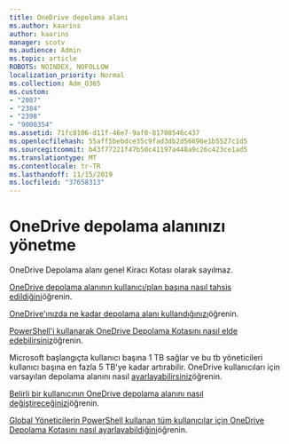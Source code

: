 ```yaml
---
title: OneDrive depolama alanı
ms.author: kaarins
author: kaarins
manager: scotv
ms.audience: Admin
ms.topic: article
ROBOTS: NOINDEX, NOFOLLOW
localization_priority: Normal
ms.collection: Adm_O365
ms.custom:
- "2007"
- "2384"
- "2398"
- "9000354"
ms.assetid: 71fc8106-d11f-46e7-9af0-81708546c437
ms.openlocfilehash: 55aff5bebdce35c9fad3db2d56696e1b5527c1d5
ms.sourcegitcommit: b43f77221f47b50c41197a448a9c26c423ce1ad5
ms.translationtype: MT
ms.contentlocale: tr-TR
ms.lasthandoff: 11/15/2019
ms.locfileid: "37658313"
---
```

# <a name="manage-your-onedrive-storage"></a>OneDrive depolama alanınızı yönetme

OneDrive Depolama alanı genel Kiracı Kotası olarak sayılmaz. 

[OneDrive depolama alanının kullanıcı/plan başına nasıl tahsis edildiğini](https://docs.microsoft.com/office365/servicedescriptions/onedrive-for-business-service-description?redirectedfrom=MSDN#storage-space-per-user)öğrenin.

[OneDrive'ınızda ne kadar depolama alanı kullandığınızı](https://support.office.com/article/manage-your-onedrive-for-business-storage-31519161-059c-4764-b6f8-f5cd29f7fe68)öğrenin.

[PowerShell'i kullanarak OneDrive Depolama Kotasını nasıl elde edebilirsiniz](https://gallery.technet.microsoft.com/scriptcenter/OneDrive-for-Business-0cb45614)öğrenin.

Microsoft başlangıçta kullanıcı başına 1 TB sağlar ve bu tb yöneticileri kullanıcı başına en fazla 5 TB'ye kadar artırabilir. OneDrive kullanıcıları için varsayılan depolama alanını nasıl [ayarlayabilirsiniz](https://docs.microsoft.com/onedrive/set-default-storage-space)öğrenin.

[Belirli bir kullanıcının OneDrive depolama alanını nasıl değiştireceğinizi](https://docs.microsoft.com/onedrive/change-user-storage)öğrenin.

[Global Yöneticilerin PowerShell kullanan tüm kullanıcılar için OneDrive Depolama Kotasını nasıl ayarlayabildiğini](https://gallery.technet.microsoft.com/office/How-to-set-OneDrive-for-8b61365b)öğrenin.
  
